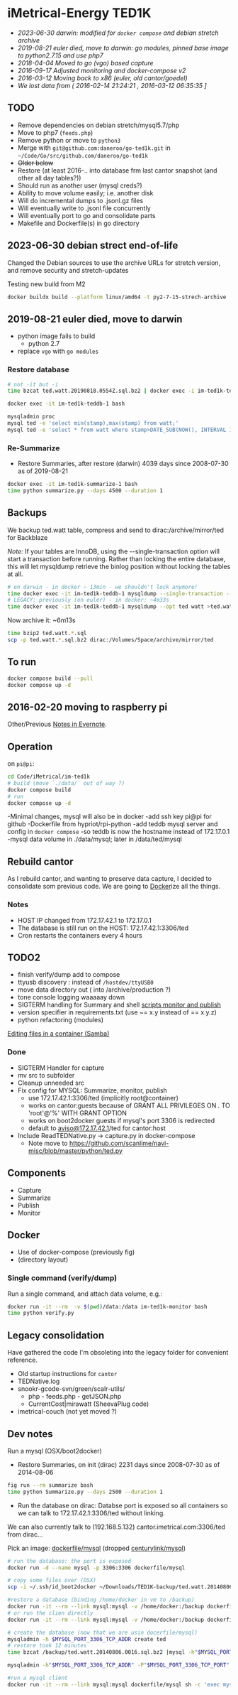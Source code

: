 # iMetrical-Energy TED1K

- _2023-06-30 darwin: modified for `docker compose` and debian stretch archive_
- _2019-08-21 euler died, move to darwin: go modules, pinned base image to python2.7.15 and use php7_
- _2018-04-04 Moved to go (vgo) based capture_
- _2016-09-17 Adjusted monitoring and docker-compose v2_
- _2016-03-12 Moving back to x86 (euler, old cantor/goedel)_
- _We lost data from ( 2016-02-14 21:24:21 , 2016-03-12 06:35:35 ]_

## TODO

- Remove dependencies on debian stretch/mysql5.7/php
- Move to php7 (`feeds.php`)
- Remove python or move to `python3`
- Merge with `git@github.com:daneroo/go-ted1k.git` in `~/Code/Go/src/github.com/daneroo/go-ted1k`
- ~~Older below~~
- Restore (at least 2016-.. into database frm last cantor snapshot (and other all day tables?))
- Should run as another user (mysql creds?)
- Ability to move volume easily; i.e. another disk
- Will do incremental dumps to .jsonl.gz files
- Will eventually write to .jsonl file concurrently
- Will eventually port to go and consolidate parts
- Makefile and Dockerfile(s) in go directory

## 2023-06-30 debian strect end-of-life

Changed the Debian sources to use the archive URLs for stretch version, and remove security and stretch-updates

Testing new build from M2

```bash
docker buildx build --platform linux/amd64 -t py2-7-15-strech-archive .
```

## 2019-08-21 euler died, move to darwin

- python image fails to build
  - python 2.7
- replace `vgo` with `go modules`

### Restore database

```bash
# not -it but -i
time bzcat ted.watt.20190818.0554Z.sql.bz2 | docker exec -i im-ted1k-teddb-1 mysql ted

docker exec -it im-ted1k-teddb-1 bash

mysqladmin proc
mysql ted -e 'select min(stamp),max(stamp) from watt;'
mysql ted -e 'select * from watt where stamp>DATE_SUB(NOW(), INTERVAL 1 HOUR)'
```

### Re-Summarize

- Restore Summaries, after restore (darwin) 4039 days since 2008-07-30 as of 2019-08-21

```bash
docker exec -it im-ted1k-summarize-1 bash
time python summarize.py --days 4500 --duration 1
```

## Backups

We backup ted.watt table, compress and send to dirac:/archive/mirror/ted for Backblaze

_Note:_ If your tables are InnoDB, using the --single-transaction option will start a transaction before running. Rather than locking the entire database, this will let mysqldump retrieve the binlog position without locking the tables at all.

```bash
# on darwin - in docker ~ 13min - we shouldn't lock anymore!
time docker exec -it im-ted1k-teddb-1 mysqldump --single-transaction --opt ted watt >ted.watt.`date -u +%Y%m%d.%H%MZ`.sql
# LEGACY: previously (on euler) - in docker: ~4m33s
time docker exec -it im-ted1k-teddb-1 mysqldump --opt ted watt >ted.watt.`date -u +%Y%m%d.%H%MZ`.sql
```

Now archive it: ~6m13s

```bash
time bzip2 ted.watt.*.sql
scp -p ted.watt.*.sql.bz2 dirac:/Volumes/Space/archive/mirror/ted
```

## To run

```bash
docker compose build --pull
docker compose up -d
```

## 2016-02-20 moving to raspberry pi

Other/Previous [Notes in Evernote](https://www.evernote.com/shard/s60/nl/1773032759/ae1b9921-7e85-4b75-a21b-86be7d524295/).

## Operation

on `pi@pi`:

```bash
cd Code/iMetrical/im-ted1k
# build (move `./data/` out of way ?)
docker compose build
# run
docker compose up -d
```

-Minimal changes, mysql will also be in docker
-add ssh key pi@pi for github
-Dockerfile from hypriot/rpi-python
-add teddb mysql server and config in `docker compose`
-so teddb is now the hostname instead of 172.17.0.1
-mysql data volume in ./data/mysql; later in /data/ted/mysql

## Rebuild cantor

As I rebuild cantor, and wanting to preserve data capture, I decided to consolidate som previous code. We are going to [Docker](https://www.docker.com/)ize all the things.

### Notes

- HOST IP changed from 172.17.42.1 to 172.17.0.1
- The database is still run on the HOST: 172.17.42.1:3306/ted
- Cron restarts the containers every 4 hours

## TODO2

- finish verify/dump add to compose
- ttyusb discovery : instead of `/hostdev/ttyUSB0`
- move data directory out ( into /archive/production ?)
- tone console logging waaaaay down
- SIGTERM handling for Summary and shell [scripts monitor and publish](http://lists.gnu.org/archive/html/help-bash/2013-04/msg00062.html)
- version specifier in requirements.txt (use ~= x.y instead of == x.y.z)
- python refactoring (modules)

[Editing files in a container (Samba)](https://groups.google.com/forum/#!topic/docker-user/UubYr7b4fMI)

### Done

- SIGTERM Handler for capture
- mv src to subfolder
- Cleanup unneeded src
- Fix config for MYSQL: Summarize, monitor, publish
  - use 172.17.42.1:3306/ted (implicitly root@container)
  - works on cantor:guests because of GRANT ALL PRIVILEGES ON _._ TO 'root'@'%' WITH GRANT OPTION
  - works on boot2docker guests if mysql's port 3306 is redirected
  - default to aviso@172.17.42.1/ted for cantor:host
- Include ReadTEDNative.py -> capture.py in docker-compose
  - Note move to <https://github.com/scanlime/navi-misc/blob/master/python/ted.py>

## Components

- Capture
- Summarize
- Publish
- Monitor

## Docker

- Use of docker-compose (previously fig)
- (directory layout)

### Single command (verify/dump)

Run a single command, and attach data volume, e.g.:

```bash
docker run -it --rm  -v $(pwd)/data:/data im-ted1k-monitor bash
time python verify.py
```

## Legacy consolidation

Have gathered the code I'm obsoleting into the legacy folder for convenient reference.

- Old startup instructions for `cantor`
- TEDNative.log
- snookr-gcode-svn/green/scalr-utils/
  - php - feeds.php - getJSON.php
  - CurrentCost|mirawatt (SheevaPlug code)
- imetrical-couch (not yet moved ?)

## Dev notes

Run a mysql (OSX/boot2docker)

- Restore Summaries, on init (dirac) 2231 days since 2008-07-30 as of 2014-08-06

```bash
fig run --rm summarize bash
time python Summarize.py --days 2500 --duration 1
```

- Run the database on dirac:
  Databse port is exposed so all containers so we can talk to 172.17.42.1:3306/ted without linking.

We can also currently talk to (192.168.5.132) cantor.imetrical.com:3306/ted from dirac...

Pick an image: [dockerfile/mysql](https://registry.hub.docker.com/u/dockerfile/mysql/) (dropped [centurylink/mysql](https://registry.hub.docker.com/u/centurylink/mysql/))

```bash
# run the database: the port is exposed
docker run -d --name mysql -p 3306:3306 dockerfile/mysql

# copy some files over (OSX)
scp -i ~/.ssh/id_boot2docker ~/Downloads/TED1K-backup/ted.watt.20140806.0016.sql.bz2 docker@$(/usr/local/bin/boot2docker ip 2>/dev/null):~

#restore a database (binding /home/docker in vm to /backup)
docker run -it --rm --link mysql:mysql -v /home/docker:/backup dockerfile/mysql bash
# or run the clien directly
docker run -it --rm --link mysql:mysql -v /home/docker:/backup dockerfile/mysql bash -c 'mysql -h $MYSQL_PORT_3306_TCP_ADDR'

# create the database (now that we are usin docerfile/mysql)
mysqladmin -h $MYSQL_PORT_3306_TCP_ADDR create ted
# restore took 12 minutes
time bzcat /backup/ted.watt.20140806.0016.sql.bz2 |mysql -h"$MYSQL_PORT_3306_TCP_ADDR" -P"$MYSQL_PORT_3306_TCP_PORT" ted

mysqladmin -h"$MYSQL_PORT_3306_TCP_ADDR" -P"$MYSQL_PORT_3306_TCP_PORT" proc

#run a mysql client
docker run -it --rm --link mysql:mysql dockerfile/mysql sh -c 'exec mysql -h"$MYSQL_PORT_3306_TCP_ADDR" -P"$MYSQL_PORT_3306_TCP_PORT" ted'
```
